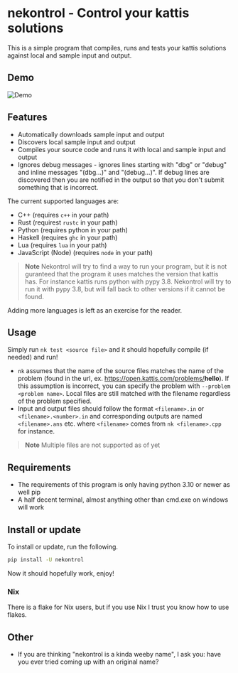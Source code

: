 # nekontrol - Control your kattis solutions

This is a simple program that compiles, runs and tests your kattis solutions
against local and sample input and output.

## Demo

![Demo](https://raw.githubusercontent.com/Quaqqer/nekontrol/main/res/demo.svg)

## Features

- Automatically downloads sample input and output
- Discovers local sample input and output
- Compiles your source code and runs it with local and sample input and output
- Ignores debug messages - ignores lines starting with "dbg" or "debug" and
  inline messages "(dbg...)" and "(debug...)". If debug lines are discovered
  then you are notified in the output so that you don't submit something that is
  incorrect.

The current supported languages are:

- C++ (requires `c++` in your path)
- Rust (requirest `rustc` in your path)
- Python (requires python in your path)
- Haskell (requires `ghc` in your path)
- Lua (requires `lua` in your path)
- JavaScript (Node) (requires `node` in your path)

> **Note**
> Nekontrol will try to find a way to run your program, but it is not guranteed
> that the program it uses matches the version that kattis has. For instance
> kattis runs python with pypy 3.8. Nekontrol will try to run it with pypy 3.8,
> but will fall back to other versions if it cannot be found.

Adding more languages is left as an exercise for the reader.

## Usage

Simply run `nk test <source file>` and it should hopefully compile (if needed)
and run!

- `nk` assumes that the name of the source files matches the name of the
  problem (found in the url, ex. https://open.kattis.com/problems/<b>hello</b>).
  If this assumption is incorrect, you can specify the problem with
  `--problem <problem name>`. Local files are still matched with the filename
  regardless of the problem specified.
- Input and output files should follow the format `<filename>.in` or
  `<filename>.<number>.in` and corresponding outputs are named `<filename>.ans`
  etc. where `<filename>` comes from `nk <filename>.cpp` for instance.

> **Note**
> Multiple files are not supported as of yet

## Requirements

- The requirements of this program is only having python 3.10 or newer as well
  pip
- A half decent terminal, almost anything other than cmd.exe on windows will
  work

## Install or update

To install or update, run the following.

```sh
pip install -U nekontrol
```

Now it should hopefully work, enjoy!

### Nix

There is a flake for Nix users, but if you use Nix I trust you know how to use
flakes.

## Other

- If you are thinking "nekontrol is a kinda weeby name", I ask you: have you
  ever tried coming up with an original name?
